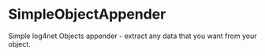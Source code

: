 # SimpleObjectAppender
Simple log4net Objects appender - extract any data that you want from your object.
